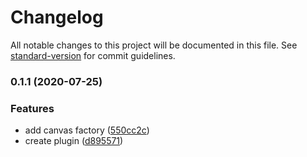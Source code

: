 # Changelog

All notable changes to this project will be documented in this file. See [standard-version](https://github.com/conventional-changelog/standard-version) for commit guidelines.

### 0.1.1 (2020-07-25)


### Features

* add canvas factory ([550cc2c](https://github.com/grumbaut/gulp-pdf-to-image/commit/550cc2cd1a67a67bd9cc9369c6eaa36ff1e25b30))
* create plugin ([d895571](https://github.com/grumbaut/gulp-pdf-to-image/commit/d895571a5ba3e35d630f14d87b7ffdbaba1be73e))
